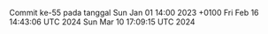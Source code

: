 Commit ke-55 pada tanggal Sun Jan 01 14:00 2023 +0100
Fri Feb 16 14:43:06 UTC 2024
Sun Mar 10 17:09:15 UTC 2024
